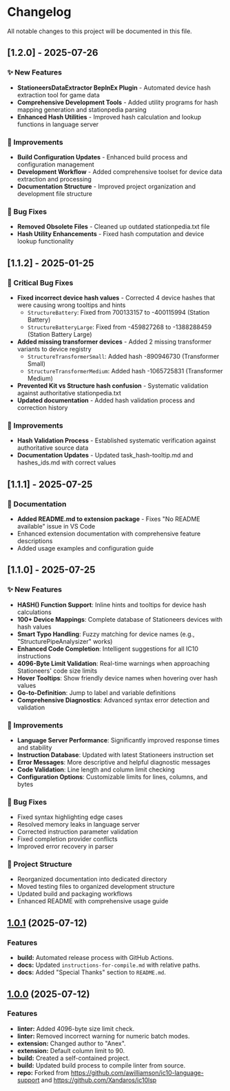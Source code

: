 # Changelog

All notable changes to this project will be documented in this file.

## [1.2.0] - 2025-07-26

### ✨ New Features
- **StationeersDataExtractor BepInEx Plugin** - Automated device hash extraction tool for game data
- **Comprehensive Development Tools** - Added utility programs for hash mapping generation and stationpedia parsing
- **Enhanced Hash Utilities** - Improved hash calculation and lookup functions in language server

### 🔧 Improvements
- **Build Configuration Updates** - Enhanced build process and configuration management
- **Development Workflow** - Added comprehensive toolset for device data extraction and processing
- **Documentation Structure** - Improved project organization and development file structure

### 🐛 Bug Fixes
- **Removed Obsolete Files** - Cleaned up outdated stationpedia.txt file
- **Hash Utility Enhancements** - Fixed hash computation and device lookup functionality

## [1.1.2] - 2025-01-25

### 🐛 Critical Bug Fixes
- **Fixed incorrect device hash values** - Corrected 4 device hashes that were causing wrong tooltips and hints
  - `StructureBattery`: Fixed from 700133157 to -400115994 (Station Battery)
  - `StructureBatteryLarge`: Fixed from -459827268 to -1388288459 (Station Battery Large)
- **Added missing transformer devices** - Added 2 missing transformer variants to device registry
  - `StructureTransformerSmall`: Added hash -890946730 (Transformer Small)
  - `StructureTransformerMedium`: Added hash -1065725831 (Transformer Medium)
- **Prevented Kit vs Structure hash confusion** - Systematic validation against authoritative stationpedia.txt
- **Updated documentation** - Added hash validation process and correction history

### 🔧 Improvements
- **Hash Validation Process** - Established systematic verification against authoritative source data
- **Documentation Updates** - Updated task_hash-tooltip.md and hashes_ids.md with correct values

## [1.1.1] - 2025-07-25

### 📄 Documentation
- **Added README.md to extension package** - Fixes "No README available" issue in VS Code
- Enhanced extension documentation with comprehensive feature descriptions
- Added usage examples and configuration guide

## [1.1.0] - 2025-07-25

### ✨ New Features
- **HASH() Function Support**: Inline hints and tooltips for device hash calculations
- **100+ Device Mappings**: Complete database of Stationeers devices with hash values
- **Smart Typo Handling**: Fuzzy matching for device names (e.g., "StructurePipeAnalysizer" works)
- **Enhanced Code Completion**: Intelligent suggestions for all IC10 instructions
- **4096-Byte Limit Validation**: Real-time warnings when approaching Stationeers' code size limits
- **Hover Tooltips**: Show friendly device names when hovering over hash values
- **Go-to-Definition**: Jump to label and variable definitions
- **Comprehensive Diagnostics**: Advanced syntax error detection and validation

### 🔧 Improvements
- **Language Server Performance**: Significantly improved response times and stability
- **Instruction Database**: Updated with latest Stationeers instruction set
- **Error Messages**: More descriptive and helpful diagnostic messages
- **Code Validation**: Line length and column limit checking
- **Configuration Options**: Customizable limits for lines, columns, and bytes

### 🐛 Bug Fixes
- Fixed syntax highlighting edge cases
- Resolved memory leaks in language server
- Corrected instruction parameter validation
- Fixed completion provider conflicts
- Improved error recovery in parser

### 📁 Project Structure
- Reorganized documentation into dedicated directory
- Moved testing files to organized development structure
- Updated build and packaging workflows
- Enhanced README with comprehensive usage guide

## [1.0.1](https://github.com/Anexgohan/Stationeers-ic10/compare/v1.0.0...v1.0.1) (2025-07-12)

### Features

* **build:** Automated release process with GitHub Actions.
* **docs:** Updated `instructions-for-compile.md` with relative paths.
* **docs:** Added "Special Thanks" section to `README.md`.

## [1.0.0](https://github.com/Anexgohan/Stationeers-ic10/compare/v0.4.0...v1.0.0) (2025-07-12)

### Features

* **linter:** Added 4096-byte size limit check.
* **linter:** Removed incorrect warning for numeric batch modes.
* **extension:** Changed author to "Anex".
* **extension:** Default column limit to 90.
* **build:** Created a self-contained project.
* **build:** Updated build process to compile linter from source.
* **repo:** Forked from https://github.com/awilliamson/ic10-language-support and https://github.com/Xandaros/ic10lsp